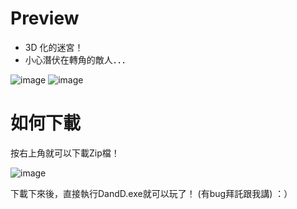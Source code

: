 # Preview
* 3D 化的迷宮！
* 小心潛伏在轉角的敵人．．．

![image](https://github.com/kkian481718/3D_Maze_Chasing/assets/39194102/ce00d15e-122f-4e9f-940e-7ff456a0aa2c)
![image](https://github.com/kkian481718/3D_Maze_Chasing/assets/39194102/e1751d3d-ea08-419a-8cfa-65a8f7860953)

# 如何下載
按右上角就可以下載Zip檔！

![image](https://github.com/kkian481718/3D_Maze_Chasing/assets/39194102/a1fca6fe-f10a-4c4d-a311-1d131dd84975)

下載下來後，直接執行DandD.exe就可以玩了！
(有bug拜託跟我講) ：）
